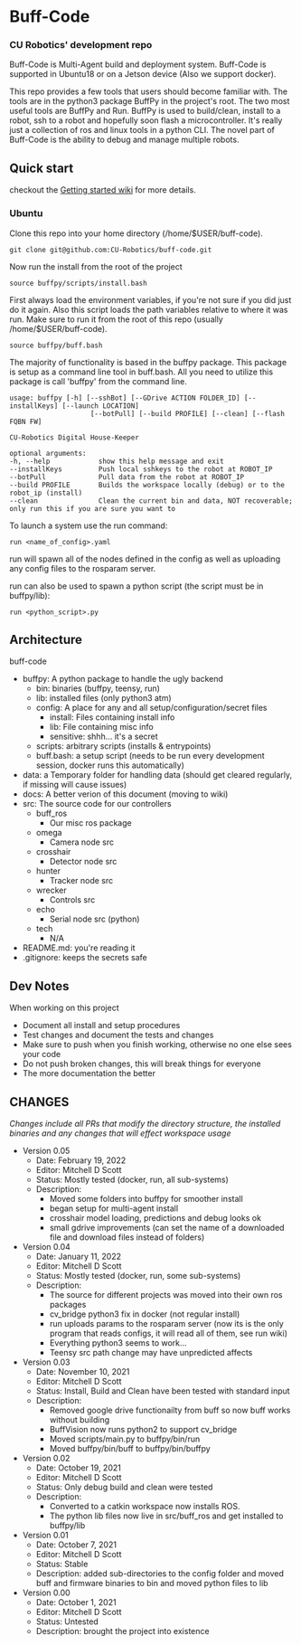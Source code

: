 # Buff-Code
### CU Robotics' development repo

Buff-Code is Multi-Agent build and deployment system. Buff-Code is supported in Ubuntu18 or on a Jetson device (Also we support docker). 

This repo provides a few tools that users should become familiar with. The tools are in the python3 package BuffPy in the project's root. The two most useful tools are BuffPy and Run. BuffPy is used to build/clean, install to a robot, ssh to a robot and hopefully soon flash a microcontroller. It's really just a collection of ros and linux tools in a python CLI. The novel part of Buff-Code is the ability to debug and manage multiple robots. 

## Quick start
checkout the [Getting started wiki](https://github.com/CU-Robotics/buff-code/wiki/Getting-Started) for more details.

### Ubuntu

Clone this repo into your home directory (/home/$USER/buff-code).

    git clone git@github.com:CU-Robotics/buff-code.git
    
Now run the install from the root of the project

	source buffpy/scripts/install.bash 

First always load the environment variables, if you're not sure if you did just do it again. Also this script loads the path variables relative to where it was run. Make sure to run it from the root of this repo (usually /home/$USER/buff-code).

	source buffpy/buff.bash
	
The majority of functionality is based in the buffpy package. This package is setup as a command line tool in buff.bash. All you need to utilize this package is call 'buffpy' from the command line.

	usage: buffpy [-h] [--sshBot] [--GDrive ACTION FOLDER_ID] [--installKeys] [--launch LOCATION]
						[--botPull] [--build PROFILE] [--clean] [--flash FQBN FW]

	CU-Robotics Digital House-Keeper

	optional arguments:
	-h, --help            show this help message and exit
	--installKeys         Push local sshkeys to the robot at ROBOT_IP
	--botPull             Pull data from the robot at ROBOT_IP
	--build PROFILE       Builds the workspace locally (debug) or to the robot_ip (install)
	--clean               Clean the current bin and data, NOT recoverable; only run this if you are sure you want to
	
To launch a system use the run command:

    run <name_of_config>.yaml
  
run will spawn all of the nodes defined in the config as well as uploading any config files to the rosparam server.

run can also be used to spawn a python script (the script must be in buffpy/lib):

    run <python_script>.py

## Architecture
buff-code
  - buffpy: A python package to handle the ugly backend
    - bin: binaries (buffpy, teensy, run)
    - lib: installed files (only python3 atm)
    - config: A place for any and all setup/configuration/secret files
      - install: Files containing install info
      - lib: File containing misc info
      - sensitive: shhh... it's a secret
    - scripts: arbitrary scripts (installs & entrypoints)
    - buff.bash: a setup script (needs to be run every development session, docker runs this automatically)
  - data: a Temporary folder for handling data (should get cleared regularly, if missing will cause issues)
  - docs: A better verion of this document (moving to wiki)
  - src: The source code for our controllers
    - buff_ros
      - Our misc ros package
    - omega
      - Camera node src
    - crosshair
      - Detector node src
    - hunter
      - Tracker node src
    - wrecker
      - Controls src
    - echo
      - Serial node src (python)
    - tech
      - N/A
  - README.md: you're reading it
  - .gitignore: keeps the secrets safe

## Dev Notes

When working on this project
  - Document all install and setup procedures
  - Test changes and document the tests and changes
  - Make sure to push when you finish working, otherwise no one else sees your code
  - Do not push broken changes, this will break things for everyone
  - The more documentation the better 

## CHANGES
*Changes include all PRs that modify the directory structure, the installed binaries and any changes that will effect workspace usage*
 - Version 0.05
   - Date: February 19, 2022
   - Editor: Mitchell D Scott
   - Status: Mostly tested (docker, run, all sub-systems)
   - Description: 
      - Moved some folders into buffpy for smoother install
      - began setup for multi-agent install
      - crosshair model loading, predictions and debug looks ok
      - small gdrive improvements (can set the name of a downloaded file and download files instead of folders)
 - Version 0.04
   - Date: January 11, 2022
   - Editor: Mitchell D Scott
   - Status: Mostly tested (docker, run, some sub-systems)
   - Description: 
      - The source for different projects was moved into their own ros packages
      - cv_bridge python3 fix in docker (not regular install)
      - run uploads params to the rosparam server (now its is the only program that reads configs, it will read all of them, see run wiki)
      - Everything python3 seems to work...
      - Teensy src path change may have unpredicted affects
 - Version 0.03
   - Date: November 10, 2021
   - Editor: Mitchell D Scott
   - Status: Install, Build and Clean have been tested with standard input
   - Description: 
      - Removed google drive functionailty from buff so now buff works without building
      - BuffVision now runs python2 to support cv_bridge
      - Moved scripts/main.py to buffpy/bin/run
      - Moved buffpy/bin/buff to buffpy/bin/buffpy
 - Version 0.02
   - Date: October 19, 2021
   - Editor: Mitchell D Scott
   - Status: Only debug build and clean were tested
   - Description: 
      - Converted to a catkin workspace now installs ROS. 
      - The python lib files now live in src/buff_ros and get installed to buffpy/lib
 - Version 0.01
   - Date: October 7, 2021
   - Editor: Mitchell D Scott
   - Status: Stable
   - Description: added sub-directories to the config folder and moved buff and firmware binaries to bin and moved python files to lib
 - Version 0.00
   - Date: October 1, 2021
   - Editor: Mitchell D Scott
   - Status: Untested
   - Description: brought the project into existence

